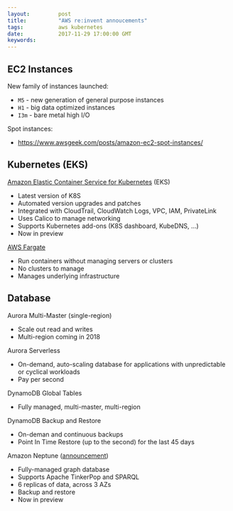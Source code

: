 ```yaml
---
layout:         post
title:          "AWS re:invent annoucements"
tags:           aws kubernetes
date:           2017-11-29 17:00:00 GMT
keywords:
---
```


## EC2 Instances

New family of instances launched:

- `M5` - new generation of general purpose instances
- `H1` - big data optimized instances
- `I3m` - bare metal high I/O

Spot instances:

- https://www.awsgeek.com/posts/amazon-ec2-spot-instances/


## Kubernetes (EKS)

[Amazon Elastic Container Service for Kubernetes](https://aws.amazon.com/eks/) (EKS)

- Latest version of K8S
- Automated version upgrades and patches
- Integrated with CloudTrail, CloudWatch Logs, VPC, IAM, PrivateLink
- Uses Calico to manage networking
- Supports Kubernetes add-ons (K8S dashboard, KubeDNS, ...)
- Now in preview

[AWS Fargate](https://aws.amazon.com/blogs/aws/aws-fargate/)

- Run containers without managing servers or clusters
- No clusters to manage
- Manages underlying infrastructure


## Database

Aurora Multi-Master (single-region)

- Scale out read and writes
- Multi-region coming in 2018

Aurora Serverless

- On-demand, auto-scaling database for applications with unpredictable or cyclical workloads
- Pay per second

DynamoDB Global Tables

- Fully managed, multi-master, multi-region

DynamoDB Backup and Restore

- On-deman and continuous backups
- Point In Time Restore (up to the second) for the last 45 days

Amazon Neptune ([announcement](https://aws.amazon.com/blogs/aws/amazon-neptune-a-fully-managed-graph-database-service/))

- Fully-managed graph database
- Supports Apache TinkerPop and SPARQL
- 6 replicas of data, across 3 AZs
- Backup and restore
- Now in preview

